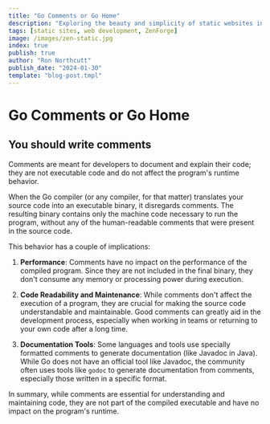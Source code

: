 ```yaml
---
title: "Go Comments or Go Home"
description: "Exploring the beauty and simplicity of static websites in the modern web era."
tags: [static sites, web development, ZenForge]
image: /images/zen-static.jpg
index: true
publish: true
author: "Ron Northcutt"
publish_date: "2024-01-30"
template: "blog-post.tmpl"
---
```


# Go Comments or Go Home
## You should write comments
Comments are meant for developers to document and explain their code; they are not executable code and do not affect the program's runtime behavior. 

When the Go compiler (or any compiler, for that matter) translates your source code into an executable binary, it disregards comments. The resulting binary contains only the machine code necessary to run the program, without any of the human-readable comments that were present in the source code.

This behavior has a couple of implications:

1. **Performance**: Comments have no impact on the performance of the compiled program. Since they are not included in the final binary, they don't consume any memory or processing power during execution.

2. **Code Readability and Maintenance**: While comments don't affect the execution of a program, they are crucial for making the source code understandable and maintainable. Good comments can greatly aid in the development process, especially when working in teams or returning to your own code after a long time.

3. **Documentation Tools**: Some languages and tools use specially formatted comments to generate documentation (like Javadoc in Java). While Go does not have an official tool like Javadoc, the community often uses tools like `godoc` to generate documentation from comments, especially those written in a specific format.

In summary, while comments are essential for understanding and maintaining code, they are not part of the compiled executable and have no impact on the program's runtime.

## 